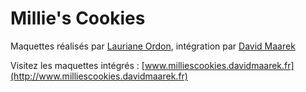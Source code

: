 # Millie's Cookies

Maquettes réalisés par [Lauriane Ordon](#), intégration par [David Maarek](http://www.davidmaarek.fr)

Visitez les maquettes intégrés : [www.milliescookies.davidmaarek.fr](http://www.milliescookies.davidmaarek.fr)